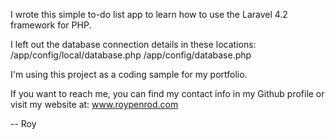 I wrote this simple to-do list app to learn how to use the Laravel 4.2 framework for PHP.

I left out the database connection details in these locations:
/app/config/local/database.php
/app/config/database.php

I'm using this project as a coding sample for my portfolio.

If you want to reach me, you can find my contact info in my Github profile or visit my website at: www.roypenrod.com

-- Roy